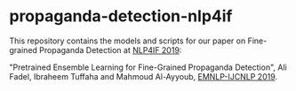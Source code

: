 # propaganda-detection-nlp4if

This repository contains the models and scripts for our paper on Fine-grained Propaganda Detection at [NLP4IF 2019](https://propaganda.qcri.org/nlp4if-shared-task/index.html):

"Pretrained Ensemble Learning for Fine-Grained Propaganda Detection", Ali Fadel, Ibraheem Tuffaha and Mahmoud Al-Ayyoub, [EMNLP-IJCNLP 2019](https://www.emnlp-ijcnlp2019.org).
